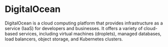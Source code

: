 # DigitalOcean

DigitalOcean is a cloud computing platform that provides infrastructure as a service (IaaS) for developers and businesses. It offers a variety of cloud-based services, including virtual machines (droplets), managed databases, load balancers, object storage, and Kubernetes clusters.
